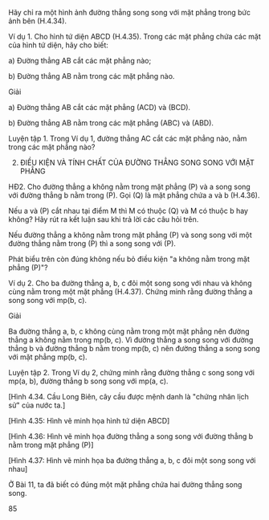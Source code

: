 Hãy chỉ ra một hình ảnh đường thẳng song song với mặt phẳng trong bức ảnh bên (H.4.34).

Ví dụ 1. Cho hình tứ diện ABCD (H.4.35). Trong các mặt phẳng chứa các mặt của hình tứ diện, hãy cho biết:

a) Đường thẳng AB cắt các mặt phẳng nào;

b) Đường thẳng AB nằm trong các mặt phẳng nào.

Giải

a) Đường thẳng AB cắt các mặt phẳng (ACD) và (BCD).

b) Đường thẳng AB nằm trong các mặt phẳng (ABC) và (ABD).

Luyện tập 1. Trong Ví dụ 1, đường thẳng AC cắt các mặt phẳng nào, nằm trong các mặt phẳng nào?

2. ĐIỀU KIỆN VÀ TÍNH CHẤT CỦA ĐƯỜNG THẲNG SONG SONG VỚI MẶT PHẲNG

HĐ2. Cho đường thẳng a không nằm trong mặt phẳng (P) và a song song với đường thẳng b nằm trong (P). Gọi (Q) là mặt phẳng chứa a và b (H.4.36).

Nếu a và (P) cắt nhau tại điểm M thì M có thuộc (Q) và M có thuộc b hay không? Hãy rút ra kết luận sau khi trả lời các câu hỏi trên.

Nếu đường thẳng a không nằm trong mặt phẳng (P) và song song với một đường thẳng nằm trong (P) thì a song song với (P).

Phát biểu trên còn đúng không nếu bỏ điều kiện "a không nằm trong mặt phẳng (P)"?

Ví dụ 2. Cho ba đường thẳng a, b, c đôi một song song với nhau và không cùng nằm trong một mặt phẳng (H.4.37). Chứng minh rằng đường thẳng a song song với mp(b, c).

Giải

Ba đường thẳng a, b, c không cùng nằm trong một mặt phẳng nên đường thẳng a không nằm trong mp(b, c). Vì đường thẳng a song song với đường thẳng b và đường thẳng b nằm trong mp(b, c) nên đường thẳng a song song với mặt phẳng mp(b, c).

Luyện tập 2. Trong Ví dụ 2, chứng minh rằng đường thẳng c song song với mp(a, b), đường thẳng b song song với mp(a, c).

[Hình 4.34. Cầu Long Biên, cây cầu được mệnh danh là "chứng nhân lịch sử" của nước ta.]

[Hình 4.35: Hình vẽ minh họa hình tứ diện ABCD]

[Hình 4.36: Hình vẽ minh họa đường thẳng a song song với đường thẳng b nằm trong mặt phẳng (P)]

[Hình 4.37: Hình vẽ minh họa ba đường thẳng a, b, c đôi một song song với nhau]

Ở Bài 11, ta đã biết có đúng một mặt phẳng chứa hai đường thẳng song song.

85